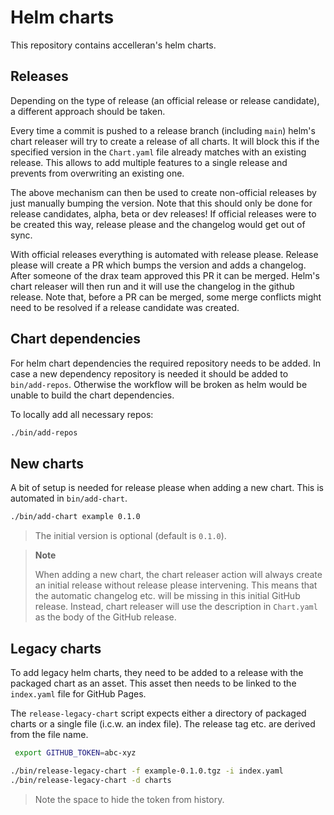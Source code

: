 # Helm charts

This repository contains accelleran's helm charts.

## Releases

Depending on the type of release (an official release or release candidate), a different approach should be taken.

Every time a commit is pushed to a release branch (including `main`) helm's chart releaser will try to create a release of all charts.
It will block this if the specified version in the `Chart.yaml` file already matches with an existing release.
This allows to add multiple features to a single release and prevents from overwriting an existing one.

The above mechanism can then be used to create non-official releases by just manually bumping the version.
Note that this should only be done for release candidates, alpha, beta or dev releases!
If official releases were to be created this way, release please and the changelog would get out of sync.

With official releases everything is automated with release please.
Release please will create a PR which bumps the version and adds a changelog.
After someone of the drax team approved this PR it can be merged.
Helm's chart releaser will then run and it will use the changelog in the github release.
Note that, before a PR can be merged, some merge conflicts might need to be resolved if a release candidate was created.

## Chart dependencies

For helm chart dependencies the required repository needs to be added.
In case a new dependency repository is needed it should be added to `bin/add-repos`.
Otherwise the workflow will be broken as helm would be unable to build the chart dependencies.

To locally add all necessary repos:

```sh
./bin/add-repos
```

## New charts

A bit of setup is needed for release please when adding a new chart.
This is automated in `bin/add-chart`.

```sh
./bin/add-chart example 0.1.0
```

> The initial version is optional (default is `0.1.0`).

> **Note**
>
> When adding a new chart, the chart releaser action will always create an initial release without release please intervening.
> This means that the automatic changelog etc. will be missing in this initial GitHub release.
> Instead, chart releaser will use the description in `Chart.yaml` as the body of the GitHub release.

## Legacy charts

To add legacy helm charts, they need to be added to a release with the packaged chart as an asset.
This asset then needs to be linked to the `index.yaml` file for GitHub Pages.

The `release-legacy-chart` script expects either a directory of packaged charts or a single file (i.c.w. an index file).
The release tag etc. are derived from the file name.

```sh
 export GITHUB_TOKEN=abc-xyz

./bin/release-legacy-chart -f example-0.1.0.tgz -i index.yaml
./bin/release-legacy-chart -d charts
```

> Note the space to hide the token from history.
